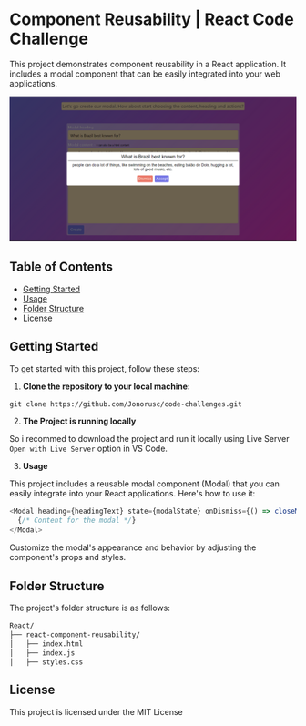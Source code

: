 # Component Reusability | React Code Challenge

This project demonstrates component reusability in a React application. It includes a modal component that can be easily integrated into your web applications.

![Print](./print.png)

## Table of Contents

- [Getting Started](#getting-started)
- [Usage](#usage)
- [Folder Structure](#folder-structure)
- [License](#license)

## Getting Started

To get started with this project, follow these steps:

1. **Clone the repository to your local machine:**

```shell
git clone https://github.com/Jonorusc/code-challenges.git
```

2. **The Project is running locally**

So i recommed to download the project and run it locally using Live Server `Open with Live Server` option in VS Code.

3. **Usage**

This project includes a reusable modal component (Modal) that you can easily integrate into your React applications. Here's how to use it:

```javascript
<Modal heading={headingText} state={modalState} onDismiss={() => closeModal()} onAccept={() => handleAccept()}>
  {/* Content for the modal */}
</Modal>
```

Customize the modal's appearance and behavior by adjusting the component's props and styles.

## Folder Structure

The project's folder structure is as follows:

```shell
React/
├── react-component-reusability/
│   ├── index.html
│   ├── index.js
│   ├── styles.css

```

## License

This project is licensed under the MIT License 
